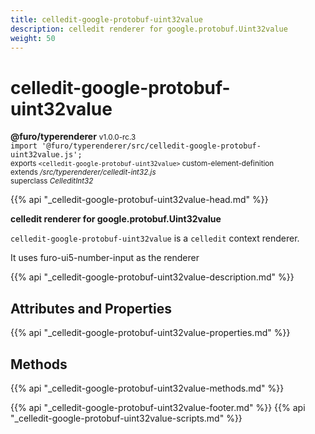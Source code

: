 ```yaml
---
title: celledit-google-protobuf-uint32value
description: celledit renderer for google.protobuf.Uint32value
weight: 50
---
```


# celledit-google-protobuf-uint32value
**@furo/typerenderer** <small>v1.0.0-rc.3</small>
<br>`import '@furo/typerenderer/src/celledit-google-protobuf-uint32value.js';`<small>
<br>exports `<celledit-google-protobuf-uint32value>` custom-element-definition
<br>extends */src/typerenderer/celledit-int32.js*
<br>superclass *CelleditInt32*</small>

{{% api "_celledit-google-protobuf-uint32value-head.md" %}}

**celledit renderer for google.protobuf.Uint32value**

`celledit-google-protobuf-uint32value` is a `celledit` context renderer.

It uses furo-ui5-number-input as the renderer

{{% api "_celledit-google-protobuf-uint32value-description.md" %}}


## Attributes and Properties
{{% api "_celledit-google-protobuf-uint32value-properties.md" %}}



## Methods
{{% api "_celledit-google-protobuf-uint32value-methods.md" %}}





{{% api "_celledit-google-protobuf-uint32value-footer.md" %}}
{{% api "_celledit-google-protobuf-uint32value-scripts.md" %}}
